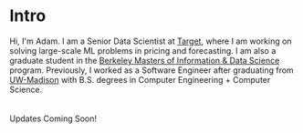 
# Intro

Hi, I'm Adam. I am a Senior Data Scientist at [Target](https://target.com), where I am working on solving large-scale ML problems in pricing and forecasting. I am also a graduate student in the [Berkeley Masters of Information & Data Science](https://ischoolonline.berkeley.edu/data-science/curriculum/) program. Previously, I worked as a Software Engineer after graduating from [UW-Madison](https://engineering.wisc.edu/departments/electrical-computer-engineering/) with B.S. degrees in Computer Engineering + Computer Science.
<br><br><br>
Updates Coming Soon!
<!-- NOTE: Use this original page as inspiration to update -->